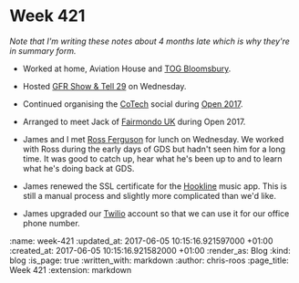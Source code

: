 Week 421
========

_Note that I'm writing these notes about 4 months late which is why they're in summary form._

* Worked at home, Aviation House and [TOG Bloomsbury][the-office-group].

* Hosted [GFR Show & Tell 29][show-and-tell-29] on Wednesday.

* Continued organising the [CoTech][co-tech] social during [Open 2017][open-2017].

* Arranged to meet Jack of [Fairmondo UK][fairmondo-uk] during Open 2017.

* James and I met [Ross Ferguson][ross-ferguson] for lunch on Wednesday. We worked with Ross during the early days of GDS but hadn't seen him for a long time. It was good to catch up, hear what he's been up to and to learn what he's doing back at GDS.

* James renewed the SSL certificate for the [Hookline][hookline] music app. This is still a manual process and slightly more complicated than we'd like.

* James upgraded our [Twilio][twilio] account so that we can use it for our office phone number.

[co-tech]: https://www.coops.tech/
[fairmondo-uk]: https://fairmondo.uk/
[hookline]: http://hookline.tv/
[open-2017]: https://2017.open.coop/
[ross-ferguson]: https://basiccraft.wordpress.com/
[show-and-tell-29]: /show-and-tell-29
[the-office-group]: http://www.theofficegroup.co.uk/
[twilio]: https://www.twilio.com/

:name: week-421
:updated_at: 2017-06-05 10:15:16.921597000 +01:00
:created_at: 2017-06-05 10:15:16.921582000 +01:00
:render_as: Blog
:kind: blog
:is_page: true
:written_with: markdown
:author: chris-roos
:page_title: Week 421
:extension: markdown
